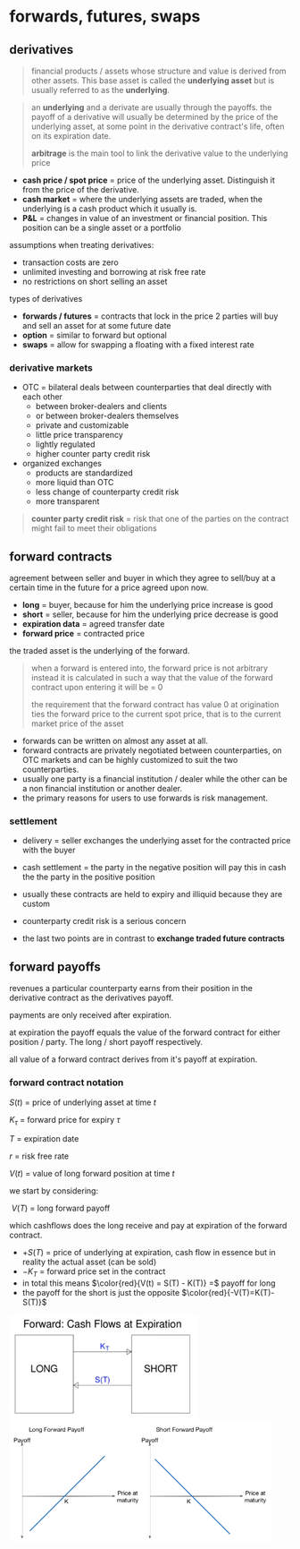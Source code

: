 # forwards, futures, swaps

## derivatives

> financial products / assets whose structure and value is derived from other assets. This base asset is called the **underlying asset** but is usually referred to as the **underlying**.

> an **underlying** and a derivate are usually through the payoffs. the payoff of a derivative will usually be determined by the price of the underlying asset, at some point in the derivative contract's life, often on its expiration date.
>
> **arbitrage** is the main tool to link the derivative value to the underlying price

- **cash price / spot price** = price of the underlying asset. Distinguish it from the price of the derivative.
- **cash market** = where the underlying assets are traded, when the underlying is a cash product which it usually  is.
- **P&L** = changes in value of an investment or financial position. This position can be a single asset or a portfolio

assumptions when treating derivatives:

- transaction costs are zero
- unlimited investing and borrowing at risk free rate
- no restrictions on short selling an asset

types of derivatives

- **forwards / futures** = contracts that lock in the price 2 parties will buy and sell an asset for at some future date 
- **option** = similar to forward but optional
- **swaps** = allow for swapping a floating with a fixed interest rate

### derivative markets

- OTC = bilateral deals between counterparties that deal directly with each other
  - between broker-dealers and clients
  - or between broker-dealers themselves
  - private and customizable
  - little price transparency
  - lightly regulated
  - higher counter party credit risk
- organized exchanges 
  - products are standardized 
  - more liquid than OTC
  - less change of counterparty credit risk
  - more transparent

> **counter party credit risk** =  risk that one of the parties on the contract might fail to meet their obligations

## forward contracts

agreement between seller and buyer in which they agree to sell/buy at a certain time in the future for a price agreed upon now.

- **long** = buyer, because for him the underlying price increase is good
- **short** = seller, because for him the underlying price decrease is good 
- **expiration data** = agreed transfer date
- **forward price** = contracted price

the traded asset is the underlying of the forward.

> when a forward is entered into, the forward price is not arbitrary instead it is calculated in such a way that the value of the forward contract upon entering it will be = 0
>
> the requirement that the forward contract has value 0 at origination ties the forward price to the current spot price, that is to the current market price of the asset



- forwards can be written on almost any asset at all.
- forward contracts are privately negotiated between counterparties, on OTC markets and can be highly customized to suit the two counterparties.
- usually one party is a financial institution / dealer while the other can be a non financial institution or another dealer. 
- the primary reasons for users to use forwards is risk management.

### settlement

- delivery = seller exchanges the underlying asset for the contracted price with the buyer
- cash settlement = the party in the negative position will pay this in cash the the party in the positive position

- usually these contracts are held to expiry and illiquid because they are custom
- counterparty credit risk is a serious concern
- the last two points are in contrast to **exchange traded future contracts**

## forward payoffs

revenues a particular counterparty earns from their position in the derivative contract as the derivatives payoff.

payments are only received after expiration.

at expiration the payoff equals the value of the forward contract for either position / party. The long / short payoff respectively.

all value of a forward contract derives from it's payoff at expiration.

### forward contract notation

$S(t)$ = price of underlying asset at time $t$

$K_{\tau}$ = forward price for expiry $\tau$

$T$ = expiration date

$r$ = risk free rate

$V(t)$ = value of long forward position at time $t$

we start by considering:

​	$V(T)$ = long forward payoff

 which cashflows does the long receive and pay at expiration of the forward contract. 

- $+S(T)$ = price of underlying at expiration, cash flow in essence but in reality the actual asset (can be sold)
- $-K_{T}$ = forward price set in the contract
- in total this means $\color{red}{V(t) = S(T) - K(T)} =$ payoff for long
- the payoff for the short is just the opposite $\color{red}{-V(T)=K(T)-S(T)}$ 

<img src="..\images\Screenshot 2023-05-01 164452.png" alt="cash flow" style="zoom: 33%;" />

<img src="..\images\idBycIgWxJ-11.png" alt="payoff graph" style="zoom:53%;" />





 


